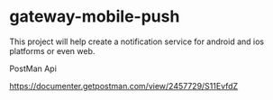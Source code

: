 
# gateway-mobile-push


This project will help create a notification service for android and ios platforms or even web.


PostMan Api 

https://documenter.getpostman.com/view/2457729/S11EvfdZ
